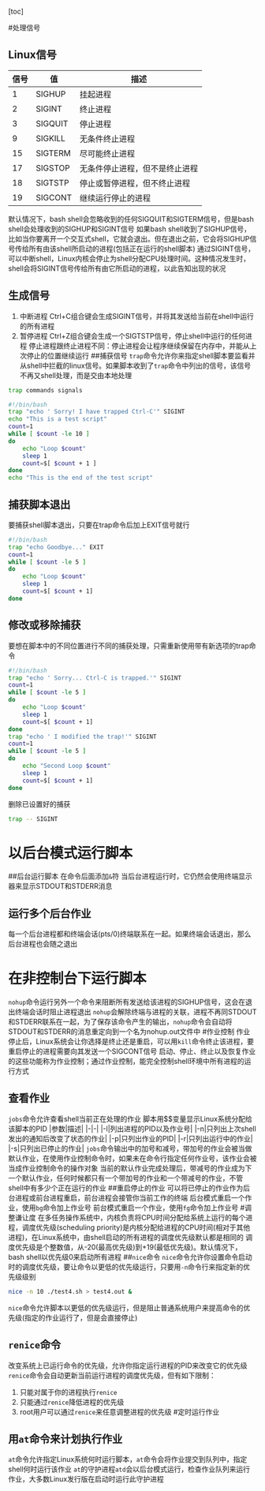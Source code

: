 [toc]

#处理信号
## Linux信号
|信号|值|描述|
|-|-|-|
|1|SIGHUP|挂起进程|
|2|SIGINT|终止进程|
|3|SIGQUIT|停止进程|
|9|SIGKILL|无条件终止进程|
|15|SIGTERM|尽可能终止进程|
|17|SIGSTOP|无条件停止进程，但不是终止进程|
|18|SIGTSTP|停止或暂停进程，但不终止进程|
|19|SIGCONT|继续运行停止的进程|
默认情况下，bash shell会忽略收到的任何SIGQUIT和SIGTERM信号，但是bash shell会处理收到的SIGHUP和SIGINT信号
如果bash shell收到了SIGHUP信号，比如当你要离开一个交互式shell，它就会退出。但在退出之前，它会将SIGHUP信号传给所有由该shell所启动的进程(包括正在运行的shell脚本)
通过SIGINT信号，可以中断shell，Linux内核会停止为shell分配CPU处理时间。这种情况发生时，shell会将SIGINT信号传给所有由它所启动的进程，以此告知出现的状况
## 生成信号
1. 中断进程
Ctrl+C组合键会生成SIGINT信号，并将其发送给当前在shell中运行的所有进程
2. 暂停进程
Ctrl+Z组合键会生成一个SIGTSTP信号，停止shell中运行的任何进程
停止进程跟终止进程不同：停止进程会让程序继续保留在内存中，并能从上次停止的位置继续运行
##捕获信号
`trap`命令允许你来指定shell脚本要监看并从shell中拦截的linux信号。如果脚本收到了`trap`命令中列出的信号，该信号不再又shell处理，而是交由本地处理
```bash
trap commands signals
```
```bash
#!/bin/bash
trap "echo ' Sorry! I have trapped Ctrl-C'" SIGINT
echo "This is a test script"
count=1
while [ $count -le 10 ]
do
    echo "Loop $count"
    sleep 1
    count=$[ $count + 1 ]
done
echo "This is the end of the test script"
```
## 捕获脚本退出
要捕获shell脚本退出，只要在trap命令后加上EXIT信号就行
```bash
#!/bin/bash
trap "echo Goodbye..." EXIT
count=1
while [ $count -le 5 ]
do
    echo "Loop $count"
    sleep 1
    count=$[ $count + 1]
done
```
## 修改或移除捕获
要想在脚本中的不同位置进行不同的捕获处理，只需重新使用带有新选项的trap命令
```bash
#!/bin/bash
trap "echo ' Sorry... Ctrl-C is trapped.'" SIGINT
count=1
while [ $count -le 5 ]
do
    echo "Loop $count"
    sleep 1
    count=$[ $count + 1]
done
trap "echo ' I modified the trap!'" SIGINT
count=1
while [ $count -le 5 ]
do
    echo "Second Loop $count"
    sleep 1
    count=$[ $count + 1]
done
```
删除已设置好的捕获
```bash
trap -- SIGINT
```
# 以后台模式运行脚本
##后台运行脚本
在命令后面添加`&`符
当后台进程运行时，它仍然会使用终端显示器来显示STDOUT和STDERR消息
## 运行多个后台作业
每一个后台进程都和终端会话(pts/0)终端联系在一起。如果终端会话退出，那么后台进程也会随之退出
# 在非控制台下运行脚本
`nohup`命令运行另外一个命令来阻断所有发送给该进程的SIGHUP信号，这会在退出终端会话时阻止进程退出
`nohup`会解除终端与进程的关联，进程不再同STDOUT和STDERR联系在一起，为了保存该命令产生的输出，`nohup`命令会自动将STDOUT和STDERR的消息重定向到一个名为nohup.out文件中
#作业控制
作业停止后，Linux系统会让你选择是终止还是重启，可以用`kill`命令终止该进程，要重启停止的进程需要向其发送一个SIGCONT信号
启动、停止、终止以及恢复作业的这些功能称为作业控制；通过作业控制，能完全控制shell环境中所有进程的运行方式
## 查看作业
`jobs`命令允许查看shell当前正在处理的作业
脚本用$$变量显示Linux系统分配给该脚本的PID
|参数|描述|
|-|-|
|-l|列出进程的PID以及作业号|
|-n|只列出上次shell发出的通知后改变了状态的作业|
|-p|只列出作业的PID|
|-r|只列出运行中的作业|
|-s|只列出已停止的作业|
`jobs`命令输出中的加号和减号，带加号的作业会被当做默认作业，在使用作业控制命令时，如果未在命令行指定任何作业号，该作业会被当成作业控制命令的操作对象
当前的默认作业完成处理后，带减号的作业成为下一个默认作业，任何时候都只有一个带加号的作业和一个带减号的作业，不管shell中有多少个正在运行的作业
##重启停止的作业
可以将已停止的作业作为后台进程或前台进程重启，前台进程会接管你当前工作的终端
后台模式重启一个作业，使用`bg`命令加上作业号
前台模式重启一个作业，使用`fg`命令加上作业号
#调整谦让度
在多任务操作系统中，内核负责将CPU时间分配给系统上运行的每个进程，调度优先级(scheduling priority)是内核分配给进程的CPU时间(相对于其他进程)，在Linux系统中，由shell启动的所有进程的调度优先级默认都是相同的
调度优先级是个整数值，从-20(最高优先级)到+19(最低优先级)。默认情况下，bash shell以优先级0来启动所有进程
##`nice`命令
`nice`命令允许你设置命令启动时的调度优先级，要让命令以更低的优先级运行，只要用`-n`命令行来指定新的优先级级别
```bash
nice -n 10 ./test4.sh > test4.out &
```
`nice`命令允许脚本以更低的优先级运行，但是阻止普通系统用户来提高命令的优先级(指定的作业运行了，但是会直接停止)
## `renice`命令
改变系统上已运行命令的优先级，允许你指定运行进程的PID来改变它的优先级
`renice`命令会自动更新当前运行进程的调度优先级，但有如下限制：
1. 只能对属于你的进程执行`renice`
2. 只能通过`renice`降低进程的优先级
3. root用户可以通过`renice`来任意调整进程的优先级
#定时运行作业
## 用`at`命令来计划执行作业
`at`命令允许指定Linux系统何时运行脚本，`at`命令会将作业提交到队列中，指定shell何时运行该作业
`at`的守护进程`atd`会以后台模式运行，检查作业队列来运行作业，大多数Linux发行版在启动时运行此守护进程